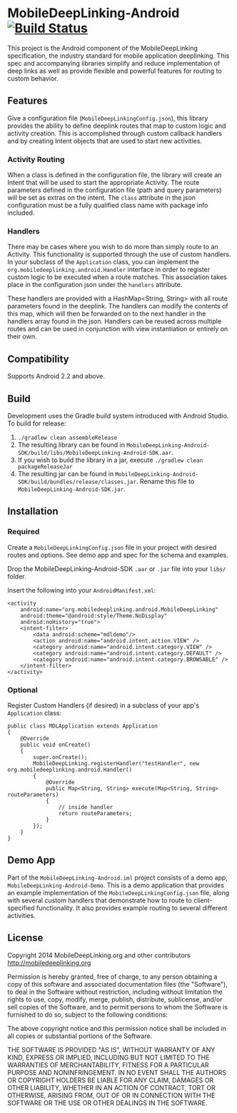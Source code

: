 # MobileDeepLinking-Android [![Build Status](https://travis-ci.org/mobiledeeplinking/mobiledeeplinking-android.png?branch=master)](https://travis-ci.org/mobiledeeplinking/mobiledeeplinking-android)

This project is the Android component of the MobileDeepLinking specification, the industry standard for mobile application deeplinking. This spec and accompanying libraries simplify and reduce implementation of deep links as well as provide flexible and powerful features for routing to custom behavior.

## Features

Give a configuration file (`MobileDeepLinkingConfig.json`), this library provides the ability to define deeplink routes that map to custom logic and activity creation. This is accomplished through custom callback handlers and by creating Intent objects that are used to start new activities.

### Activity Routing

When a class is defined in the configuration file, the library will create an Intent that will be used to start the appropriate Activity. The route parameters defined in the configuration file (path and query parameters) will be set as extras on the intent. The `class` attribute in the json configuration must be a fully qualified class name with package info included.

### Handlers

There may be cases where you wish to do more than simply route to an Activity. This functionality is supported through the use of custom handlers. In your subclass of the `Application` class, you can implement the `org.mobiledeeplinking.android.Handler` interface in order to register custom logic to be executed when a route matches. This association takes place in the configuration json under the `handlers` attribute.

These handlers are provided with a HashMap<String, String> with all route parameters found in the deeplink. The handlers can modify the contents of this map, which will then be forwarded on to the next handler in the handlers array found in the json. Handlers can be reused across multiple routes and can be used in conjunction with view instantiation or entirely on their own.

## Compatibility

Supports Android 2.2 and above.

## Build

Development uses the Gradle build system introduced with Android Studio. To build for release:

1. `./gradlew clean assembleRelease`
2. The resulting library can be found in `MobileDeepLinking-Android-SDK/build/libs/MobileDeepLinking-Android-SDK.aar`.
3. If you wish to build the library in a jar, execute `./gradlew clean packageReleaseJar`
4. The resulting jar can be found in `MobileDeepLinking-Android-SDK/build/bundles/release/classes.jar`. Rename this file to `MobileDeepLinking-Android-SDK.jar`.

## Installation

### Required

Create a `MobileDeepLinkingConfig.json` file in your project with desired routes and options. See demo app and spec for the schema and examples.

Drop the MobileDeepLinking-Android-SDK `.aar` or `.jar` file into your `libs/` folder.

Insert the following into your `AndroidManifest.xml`:

    <activity
        android:name="org.mobiledeeplinking.android.MobileDeepLinking"
        android:theme="@android:style/Theme.NoDisplay"
        android:noHistory="true">
        <intent-filter>
            <data android:scheme="mdldemo"/>
            <action android:name="android.intent.action.VIEW" />
            <category android:name="android.intent.category.VIEW" />
            <category android:name="android.intent.category.DEFAULT" />
            <category android:name="android.intent.category.BROWSABLE" />
        </intent-filter>
    </activity>

### Optional

Register Custom Handlers (if desired) in a subclass of your app's `Application` class:

    public class MDLApplication extends Application
    {
        @Override
        public void onCreate()
        {
            super.onCreate();
            MobileDeepLinking.registerHandler("testHandler", new org.mobiledeeplinking.android.Handler()
            {
                @Override
                public Map<String, String> execute(Map<String, String> routeParameters)
                {
                    // inside handler
                    return routeParameters;
                }
            });
        }
    }
    
## Demo App

Part of the `MobileDeepLinking-Android.iml` project consists of a demo app, `MobileDeepLinking-Android-Demo`. This is a demo application that provides an example implementation of the `MobileDeepLinkingConfig.json` file, along with several custom handlers that demonstrate how to route to client-specified functionality. It also provides example routing to several different activities.

## License

Copyright 2014 MobileDeepLinking.org and other contributors
http://mobiledeeplinking.org

Permission is hereby granted, free of charge, to any person obtaining
a copy of this software and associated documentation files (the
"Software"), to deal in the Software without restriction, including
without limitation the rights to use, copy, modify, merge, publish,
distribute, sublicense, and/or sell copies of the Software, and to
permit persons to whom the Software is furnished to do so, subject to
the following conditions:

The above copyright notice and this permission notice shall be
included in all copies or substantial portions of the Software.

THE SOFTWARE IS PROVIDED "AS IS", WITHOUT WARRANTY OF ANY KIND,
EXPRESS OR IMPLIED, INCLUDING BUT NOT LIMITED TO THE WARRANTIES OF
MERCHANTABILITY, FITNESS FOR A PARTICULAR PURPOSE AND
NONINFRINGEMENT. IN NO EVENT SHALL THE AUTHORS OR COPYRIGHT HOLDERS BE
LIABLE FOR ANY CLAIM, DAMAGES OR OTHER LIABILITY, WHETHER IN AN ACTION
OF CONTRACT, TORT OR OTHERWISE, ARISING FROM, OUT OF OR IN CONNECTION
WITH THE SOFTWARE OR THE USE OR OTHER DEALINGS IN THE SOFTWARE.
